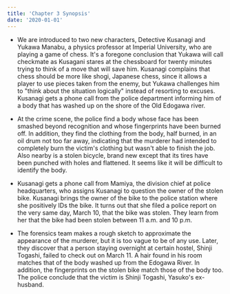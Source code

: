 ```yaml
---
title: 'Chapter 3 Synopsis'
date: '2020-01-01'
---
```


- We are introduced to two new characters, Detective Kusanagi and Yukawa Manabu, a physics professor at Imperial University, who are playing a game of chess. It's a foregone conclusion that Yukawa will call checkmate as Kusagani stares at the chessboard for twenty minutes trying to think of a move that will save him. Kusanagi complains that chess should be more like shogi, Japanese chess, since it allows a player to use pieces taken from the enemy, but Yukawa challenges him to "think about the situation logically" instead of resorting to excuses. Kusanagi gets a phone call from the police department informing him of a body that has washed up on the shore of the Old Edogawa river.

- At the crime scene, the police find a body whose face has been smashed beyond recognition and whose fingerprints have been burned off. In addition, they find the clothing from the body, half burned, in an oil drum not too far away, indicating that the murderer had intended to completely burn the victim's clothing but wasn't able to finish the job. Also nearby is a stolen bicycle, brand new except that its tires have been punched with holes and flattened. It seems like it will be difficult to identify the body.

- Kusanagi gets a phone call from Mamiya, the division chief at police headquarters, who assigns Kusanagi to question the owner of the stolen bike. Kusanagi brings the owner of the bike to the police station where she positively IDs the bike. It turns out that she filed a police report on the very same day, March 10, that the bike was stolen. They learn from her that the bike had been stolen between 11 a.m. and 10 p.m.

- The forensics team makes a rough sketch to approximate the appearance of the murderer, but it is too vague to be of any use. Later, they discover that a person staying overnight at certain hostel, Shinji Togashi, failed to check out on March 11. A hair found in his room matches that of the body washed up from the Edogawa River. In addition, the fingerprints on the stolen bike match those of the body too. The police conclude that the victim is Shinji Togashi, Yasuko's ex-husband.

